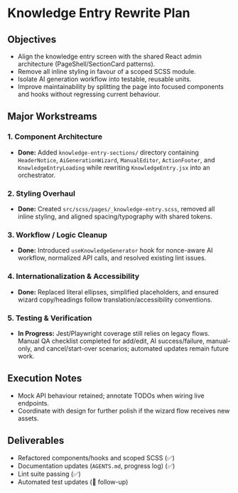 # Knowledge Entry Rewrite Plan

## Objectives
- Align the knowledge entry screen with the shared React admin architecture (PageShell/SectionCard patterns).
- Remove all inline styling in favour of a scoped SCSS module.
- Isolate AI generation workflow into testable, reusable units.
- Improve maintainability by splitting the page into focused components and hooks without regressing current behaviour.

## Major Workstreams

### 1. Component Architecture
- **Done:** Added `knowledge-entry-sections/` directory containing `HeaderNotice`, `AiGenerationWizard`, `ManualEditor`, `ActionFooter`, and `KnowledgeEntryLoading` while rewriting `KnowledgeEntry.jsx` into an orchestrator.

### 2. Styling Overhaul
- **Done:** Created `src/scss/pages/_knowledge-entry.scss`, removed all inline styling, and aligned spacing/typography with shared tokens.

### 3. Workflow / Logic Cleanup
- **Done:** Introduced `useKnowledgeGenerator` hook for nonce-aware AI workflow, normalized API calls, and resolved existing lint issues.

### 4. Internationalization & Accessibility
- **Done:** Replaced literal ellipses, simplified placeholders, and ensured wizard copy/headings follow translation/accessibility conventions.

### 5. Testing & Verification
- **In Progress:** Jest/Playwright coverage still relies on legacy flows. Manual QA checklist completed for add/edit, AI success/failure, manual-only, and cancel/start-over scenarios; automated updates remain future work.

## Execution Notes
- Mock API behaviour retained; annotate TODOs when wiring live endpoints.
- Coordinate with design for further polish if the wizard flow receives new assets.

## Deliverables
- Refactored components/hooks and scoped SCSS (✅)
- Documentation updates (`AGENTS.md`, progress log) (✅)
- Lint suite passing (✅)
- Automated test updates (🔄 follow-up)
